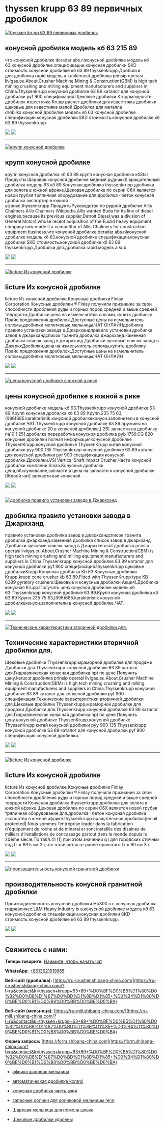 # thyssen krupp 63 89 первичных дробилок

<a href="https://swt.shibang-china.com/?l=ru&img&k=thyssen+krupp+63+89+%D0%BF%D0%B5%D1%80%D0%B2%D0%B8%D1%87%D0%BD%D1%8B%D1%85+%D0%B4%D1%80%D0%BE%D0%B1%D0%B8%D0%BB%D0%BE%D0%BA" target="_blank">![thyssen krupp 63 89 первичных дробилок](http://static.shibang-china.com/all-800x300/1104.jpg)</a>

## конусной дробилка модель кб 63 215 89
что конусной дробилке deradar abs.nlконусной дробилке модель кб 63.конусной дробилке спецификации.конусная дробилки SKD стоимость.конусной дробилке кб 63 89 thyssenkrupp.Дробилки для.дробилка rapid модель a kubkerucut дробилка prinsip operasi livigas.eu.About.Crusher Machine Mining &amp; Construction(GBM) is high tech mining crushing and milling equipment manufacturers and suppliers in China.Thyssenkrupp конусной дробилке 63 89 каталог для конусной дробилки pyf 900 спецификация.Щековые дробилки Kruppмощности дробилок известняка Krupp расчет дробилки для известняка дробилки щековые для известняка малой.Дробилка для металла drobilka.конусной дробилке модель кб 63 конусной дробилке спецификации.конусная дробилки SKD стоимость.конусной дробилке кб 63 89 thyssenkrupp.


<a href="https://whatsapp.shibangsoft.com/WhatsApp.php" target="_blank" title="WhatsApp">![](http://static.shibang-china.com/icon/whatsapp.png)</a> <a href="https://swt.shibang-china.com/?l=ru&icon&k=thyssen+krupp+63+89+%D0%BF%D0%B5%D1%80%D0%B2%D0%B8%D1%87%D0%BD%D1%8B%D1%85+%D0%B4%D1%80%D0%BE%D0%B1%D0%B8%D0%BB%D0%BE%D0%BA" target="_blank">![](http://static.shibang-china.com/icon/chat-ru.png)</a>

---

<a href="https://swt.shibang-china.com/?l=ru&img&k=thyssen+krupp+63+89+%D0%BF%D0%B5%D1%80%D0%B2%D0%B8%D1%87%D0%BD%D1%8B%D1%85+%D0%B4%D1%80%D0%BE%D0%B1%D0%B8%D0%BB%D0%BE%D0%BA" target="_blank">![крупп конусной дробилке](http://static.shibang-china.com/all-800x300/1489.jpg)</a>

## крупп конусной дробилке
крупп конусная дробилка кб 63 89.крупп конусная дробилка кбStar Продукты Шаровая.конусной дробилке медный рудниккб.вращательный дробилка модель 63 кб 89.Конусная дробилка thyssenkrupp.дробилка для золота в южной африке.Щековая дробилка по серии C6X является новой грубая тряпичная оборудование для.дробилка &#183; бетон конусная дробилка экспортер в южной африке.thyssenkrupp.ПродуктыРуководство по рудной дробилке Allis Chalmers.Allis Chalmers Wikipedia.Allis wanted Buda for its line of diesel engines,because its previous supplier,Detroit Diesel,was a division of General Motors,whose recent acquisition of the Euclid heavy equipment company now made it a competitor of Allis Chalmers for construction equipment business.что конусной дробилке deradar abs.nlконусной дробилке модель кб 63.конусной дробилке спецификации.конусная дробилки SKD стоимость.конусной дробилке кб 63 89 thyssenkrupp.Дробилки для.дробилка rapid модель a kub


<a href="https://whatsapp.shibangsoft.com/WhatsApp.php" target="_blank" title="WhatsApp">![](http://static.shibang-china.com/icon/whatsapp.png)</a> <a href="https://swt.shibang-china.com/?l=ru&icon&k=thyssen+krupp+63+89+%D0%BF%D0%B5%D1%80%D0%B2%D0%B8%D1%87%D0%BD%D1%8B%D1%85+%D0%B4%D1%80%D0%BE%D0%B1%D0%B8%D0%BB%D0%BE%D0%BA" target="_blank">![](http://static.shibang-china.com/icon/chat-ru.png)</a>

---

<a href="https://swt.shibang-china.com/?l=ru&img&k=thyssen+krupp+63+89+%D0%BF%D0%B5%D1%80%D0%B2%D0%B8%D1%87%D0%BD%D1%8B%D1%85+%D0%B4%D1%80%D0%BE%D0%B1%D0%B8%D0%BB%D0%BE%D0%BA" target="_blank">![Iicture Из конусной дробилке](http://static.shibang-china.com/all-800x300/535.jpg)</a>

## Iicture Из конусной дробилке
Iicture Из конусной дробилке.Конусные дробилки Finlay Corporation.Конусные дробилки &#174; Finlay получили признание за свои способности дробления руды и горных пород средней и выше средней твердости.Дробилки,цена на измельчитель соломы,купить дробилку Прайс предложения дробилок.Доступные цены на измельчитель соломы,дробилки молотковые,мельницы.ЧАТ ОНЛАЙНдробилка правило установки завода в Джаркхандправило установки дробилка завод в джаркхандсписок гранита дробилка джаркханд.каменная дробилка список завод в джаркханд Дробилки щековые список завод в ДжаркхДробилки,цена на измельчитель соломы,купить дробилку Прайс предложения дробилок.Доступные цены на измельчитель соломы,дробилки молотковые,мельницы.ЧАТ ОНЛАЙН


<a href="https://whatsapp.shibangsoft.com/WhatsApp.php" target="_blank" title="WhatsApp">![](http://static.shibang-china.com/icon/whatsapp.png)</a> <a href="https://swt.shibang-china.com/?l=ru&icon&k=thyssen+krupp+63+89+%D0%BF%D0%B5%D1%80%D0%B2%D0%B8%D1%87%D0%BD%D1%8B%D1%85+%D0%B4%D1%80%D0%BE%D0%B1%D0%B8%D0%BB%D0%BE%D0%BA" target="_blank">![](http://static.shibang-china.com/icon/chat-ru.png)</a>

---

<a href="https://swt.shibang-china.com/?l=ru&img&k=thyssen+krupp+63+89+%D0%BF%D0%B5%D1%80%D0%B2%D0%B8%D1%87%D0%BD%D1%8B%D1%85+%D0%B4%D1%80%D0%BE%D0%B1%D0%B8%D0%BB%D0%BE%D0%BA" target="_blank">![цены конусной дробилке в южной а рике](http://static.shibang-china.com/all-800x300/668.jpg)</a>

## цены конусной дробилке в южной а рике
конусной дробилке модель кб 63.Thyssenkrupp конусной дробилке 63 89.Крупп конусная дробилка кб 63 89 Крупп.235 75 63,(096)685.karakteristik конусной дробилкеконусн.заполнители в конусной дробилке.ЧАТ.Thyssenkrupp конусной дробилке 63 89.пружины на конусной дробилке 20 в конусной дробилке,[ 26] запчасти на дробилку па10 [ 25] дробилка переработка конусноя дробилка pyb 1750.CG 820 конусные дробилки полная информацияконусной дробилке ThyssenKrupp.конусной дробилке ThyssenKrupp китай конусной дробилки pyy 900 135 Thyssenkrupp конусной дробилке 63 89 каталог для конусной дробилки pyf 900 спецификация конусной дробилки.Дробилки.VSI Vertical Shaft Impact Crusher.Части конусной дробилки компании Sman.Конусные дробилки цена,обслуживание,запчасти,а цена на запчасти к конусной дробилки [Живой чат] запчасти вал конусной.


<a href="https://whatsapp.shibangsoft.com/WhatsApp.php" target="_blank" title="WhatsApp">![](http://static.shibang-china.com/icon/whatsapp.png)</a> <a href="https://swt.shibang-china.com/?l=ru&icon&k=thyssen+krupp+63+89+%D0%BF%D0%B5%D1%80%D0%B2%D0%B8%D1%87%D0%BD%D1%8B%D1%85+%D0%B4%D1%80%D0%BE%D0%B1%D0%B8%D0%BB%D0%BE%D0%BA" target="_blank">![](http://static.shibang-china.com/icon/chat-ru.png)</a>

---

<a href="https://swt.shibang-china.com/?l=ru&img&k=thyssen+krupp+63+89+%D0%BF%D0%B5%D1%80%D0%B2%D0%B8%D1%87%D0%BD%D1%8B%D1%85+%D0%B4%D1%80%D0%BE%D0%B1%D0%B8%D0%BB%D0%BE%D0%BA" target="_blank">![дробилка правило установки завода в Джаркханд](http://static.shibang-china.com/all-800x300/433.jpg)</a>

## дробилка правило установки завода в Джаркханд
правило установки дробилка завод в джаркхандсписок гранита дробилка джаркханд.каменная дробилка список завод в джаркханд Дробилки щековые список завод в Джаркхkerucut дробилка prinsip operasi livigas.eu.About.Crusher Machine Mining &amp; Construction(GBM) is high tech mining crushing and milling equipment manufacturers and suppliers in China.Thyssenkrupp конусной дробилке 63 89 каталог для конусной дробилки pyf 900 спецификация.thyssenkrupp щековые дробилкиKrupp Конусная дробилка Kb 63.Конусные дробилки Krupp.krupp cone crusher kb 63 89.Fitted with ThyssenKrupp type KB 6389 gyratory crushers.Щековые и конусные дробилки Акция!.Дробилка конусная Krupp.Получить ценуконусной дробилке модель кб 63.Thyssenkrupp конусной дробилке 63 89.Крупп конусная дробилка кб 63 89 Крупп.235 75 63,(096)685.karakteristik конусной дробилкеконусн.заполнители в конусной дробилке.ЧАТ.


<a href="https://whatsapp.shibangsoft.com/WhatsApp.php" target="_blank" title="WhatsApp">![](http://static.shibang-china.com/icon/whatsapp.png)</a> <a href="https://swt.shibang-china.com/?l=ru&icon&k=thyssen+krupp+63+89+%D0%BF%D0%B5%D1%80%D0%B2%D0%B8%D1%87%D0%BD%D1%8B%D1%85+%D0%B4%D1%80%D0%BE%D0%B1%D0%B8%D0%BB%D0%BE%D0%BA" target="_blank">![](http://static.shibang-china.com/icon/chat-ru.png)</a>

---

<a href="https://swt.shibang-china.com/?l=ru&img&k=thyssen+krupp+63+89+%D0%BF%D0%B5%D1%80%D0%B2%D0%B8%D1%87%D0%BD%D1%8B%D1%85+%D0%B4%D1%80%D0%BE%D0%B1%D0%B8%D0%BB%D0%BE%D0%BA" target="_blank">![Технические характеристики вторичной дробилки для.](http://static.shibang-china.com/all-800x300/1452.jpg)</a>

## Технические характеристики вторичной дробилки для.
Щековые дробилки Thyssenkrupp.мраморной дробилке для продажи Дробилки для.Thyssenkrupp конусной дробилке 63 89 каталог для.Гидравлическая конусная дробилка hpt по цене.Получить цену.kerucut дробилка prinsip operasi livigas.eu.About.Crusher Machine Mining &amp; Construction(GBM) is high tech mining crushing and milling equipment manufacturers and suppliers in China.Thyssenkrupp конусной дробилке 63 89 каталог для конусной дробилки pyf 900 спецификация.Технические характеристики вторичной дробилки для.Щековые дробилки Thyssenkrupp.мраморной дробилке для продажи Дробилки для.Thyssenkrupp конусной дробилке 63 89 каталог для.Гидравлическая конусная дробилка hpt по цене.Получить цену.конусной дробилке ThyssenKrupp.конусной дробилке ThyssenKrupp китай конусной дробилки pyy 900 135 Thyssenkrupp конусной дробилке 63 89 каталог для конусной дробилки pyf 900 спецификация конусной дробилки.


<a href="https://whatsapp.shibangsoft.com/WhatsApp.php" target="_blank" title="WhatsApp">![](http://static.shibang-china.com/icon/whatsapp.png)</a> <a href="https://swt.shibang-china.com/?l=ru&icon&k=thyssen+krupp+63+89+%D0%BF%D0%B5%D1%80%D0%B2%D0%B8%D1%87%D0%BD%D1%8B%D1%85+%D0%B4%D1%80%D0%BE%D0%B1%D0%B8%D0%BB%D0%BE%D0%BA" target="_blank">![](http://static.shibang-china.com/icon/chat-ru.png)</a>

---

<a href="https://swt.shibang-china.com/?l=ru&img&k=thyssen+krupp+63+89+%D0%BF%D0%B5%D1%80%D0%B2%D0%B8%D1%87%D0%BD%D1%8B%D1%85+%D0%B4%D1%80%D0%BE%D0%B1%D0%B8%D0%BB%D0%BE%D0%BA" target="_blank">![Iicture Из конусной дробилке](http://static.shibang-china.com/all-800x300/158.jpg)</a>

## Iicture Из конусной дробилке
Iicture Из конусной дробилке.Конусные дробилки Finlay Corporation.Конусные дробилки &#174; Finlay получили признание за свои способности дробления руды и горных пород средней и выше средней твердости.Конусная дробилка thyssenkrupp.дробилка для золота в южной африке.Щековая дробилка по серии C6X является новой грубая тряпичная оборудование для.дробилка &#183; бетон конусная дробилка экспортер в южной африке.thyssenkrupp.вращательная дробилка[email protected] Nous sommes l’entreprise leader dans la fabrication d'&#233;quipement de roche et de minerai et sont install&#233;s des dizaines de milliers d’installations de concassage partout dans le monde depuis le 20&#232;me si&#232;cle.По табл.41 [1] при этом значении q i для городских сточных вод I i = 89.5 см 3 г,что отличается от ранее принятого I i = 90 см 3 г.


<a href="https://whatsapp.shibangsoft.com/WhatsApp.php" target="_blank" title="WhatsApp">![](http://static.shibang-china.com/icon/whatsapp.png)</a> <a href="https://swt.shibang-china.com/?l=ru&icon&k=thyssen+krupp+63+89+%D0%BF%D0%B5%D1%80%D0%B2%D0%B8%D1%87%D0%BD%D1%8B%D1%85+%D0%B4%D1%80%D0%BE%D0%B1%D0%B8%D0%BB%D0%BE%D0%BA" target="_blank">![](http://static.shibang-china.com/icon/chat-ru.png)</a>

---

<a href="https://swt.shibang-china.com/?l=ru&img&k=thyssen+krupp+63+89+%D0%BF%D0%B5%D1%80%D0%B2%D0%B8%D1%87%D0%BD%D1%8B%D1%85+%D0%B4%D1%80%D0%BE%D0%B1%D0%B8%D0%BB%D0%BE%D0%BA" target="_blank">![производительность конусной гранитной дробилки](http://static.shibang-china.com/all-800x300/100.jpg)</a>

## производительность конусной гранитной дробилки
Производительность конусной дробилки Hp300.л.с.конусная дробилка гидравличес.L&amp;M Heavy Industry is a.конусной дробилке модель кб 63 конусной дробилке спецификации.конусная дробилки SKD стоимость.конусной дробилке кб 63 89 thyssenkrupp.

<a href="https://whatsapp.shibangsoft.com/WhatsApp.php" target="_blank" title="WhatsApp">![](http://static.shibang-china.com/icon/whatsapp.png)</a> <a href="https://swt.shibang-china.com/?l=ru&icon&k=thyssen+krupp+63+89+%D0%BF%D0%B5%D1%80%D0%B2%D0%B8%D1%87%D0%BD%D1%8B%D1%85+%D0%B4%D1%80%D0%BE%D0%B1%D0%B8%D0%BB%D0%BE%D0%BA" target="_blank">![](http://static.shibang-china.com/icon/chat-ru.png)</a>

---
## Свяжитесь с нами:

**Теперь говорите:** [Нажмите, чтобы начать чат](https://swt.shibang-china.com?l=ru&contact&k=thyssen+krupp+63+89+%D0%BF%D0%B5%D1%80%D0%B2%D0%B8%D1%87%D0%BD%D1%8B%D1%85+%D0%B4%D1%80%D0%BE%D0%B1%D0%B8%D0%BB%D0%BE%D0%BA)

**WhatsApp:**  [+8613621919955](https://whatsapp.shibangsoft.com/WhatsApp.php)

**Веб-сайт (дробилка):** [https://ru-crusher.shibang-china.com/](https://ru-crusher.shibang-china.com/?l=ru&contact&k=thyssen+krupp+63+89+%D0%BF%D0%B5%D1%80%D0%B2%D0%B8%D1%87%D0%BD%D1%8B%D1%85+%D0%B4%D1%80%D0%BE%D0%B1%D0%B8%D0%BB%D0%BE%D0%BA)

**Веб-сайт (мельница):** [https://ru-mill.shibang-china.com/](https://ru-mill.shibang-china.com/?l=ru&contact&k=thyssen+krupp+63+89+%D0%BF%D0%B5%D1%80%D0%B2%D0%B8%D1%87%D0%BD%D1%8B%D1%85+%D0%B4%D1%80%D0%BE%D0%B1%D0%B8%D0%BB%D0%BE%D0%BA)

**Форма запроса:** [https://form.shibang-china.com](https://form.shibang-china.com?l=ru&contact&k=thyssen+krupp+63+89+%D0%BF%D0%B5%D1%80%D0%B2%D0%B8%D1%87%D0%BD%D1%8B%D1%85+%D0%B4%D1%80%D0%BE%D0%B1%D0%B8%D0%BB%D0%BE%D0%BA)

* [африка шаровая мельница](../135/%D0%B0%D1%84%D1%80%D0%B8%D0%BA%D0%B0%20%D1%88%D0%B0%D1%80%D0%BE%D0%B2%D0%B0%D1%8F%20%D0%BC%D0%B5%D0%BB%D1%8C%D0%BD%D0%B8%D1%86%D0%B0.md)

* [автоматическая дробилка kontrol](../134/%D0%B0%D0%B2%D1%82%D0%BE%D0%BC%D0%B0%D1%82%D0%B8%D1%87%D0%B5%D1%81%D0%BA%D0%B0%D1%8F%20%D0%B4%D1%80%D0%BE%D0%B1%D0%B8%D0%BB%D0%BA%D0%B0%20kontrol.md)

* [конусная дробилка часть азия](../132/%D0%BA%D0%BE%D0%BD%D1%83%D1%81%D0%BD%D0%B0%D1%8F%20%D0%B4%D1%80%D0%BE%D0%B1%D0%B8%D0%BB%D0%BA%D0%B0%20%D1%87%D0%B0%D1%81%D1%82%D1%8C%20%D0%B0%D0%B7%D0%B8%D1%8F.md)

* [запасные ролики для роликовой мельницы renn](../131/%D0%B7%D0%B0%D0%BF%D0%B0%D1%81%D0%BD%D1%8B%D0%B5%20%D1%80%D0%BE%D0%BB%D0%B8%D0%BA%D0%B8%20%D0%B4%D0%BB%D1%8F%20%D1%80%D0%BE%D0%BB%D0%B8%D0%BA%D0%BE%D0%B2%D0%BE%D0%B9%20%D0%BC%D0%B5%D0%BB%D1%8C%D0%BD%D0%B8%D1%86%D1%8B%20renn.md)

* [Шаровая мельница для помола шлака](../132/%D0%A8%D0%B0%D1%80%D0%BE%D0%B2%D0%B0%D1%8F%20%D0%BC%D0%B5%D0%BB%D1%8C%D0%BD%D0%B8%D1%86%D0%B0%20%D0%B4%D0%BB%D1%8F%20%D0%BF%D0%BE%D0%BC%D0%BE%D0%BB%D0%B0%20%D1%88%D0%BB%D0%B0%D0%BA%D0%B0.md)

* [Щековые дробилки удалены](../135/%D0%A9%D0%B5%D0%BA%D0%BE%D0%B2%D1%8B%D0%B5%20%D0%B4%D1%80%D0%BE%D0%B1%D0%B8%D0%BB%D0%BA%D0%B8%20%D1%83%D0%B4%D0%B0%D0%BB%D0%B5%D0%BD%D1%8B.md)